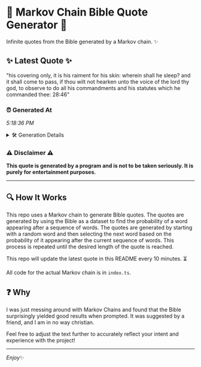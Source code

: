 # 📖 Markov Chain Bible Quote Generator 📖

Infinite quotes from the Bible generated by a Markov chain. ✨

## ✨ Latest Quote ✨
"his covering only, it is his raiment for his skin: wherein shall he sleep? and it shall come to pass, if thou wilt not hearken unto the voice of the lord thy god, to observe to do all his commandments and his statutes which he commanded thee: 28:46"

### ⏰ Generated At
*5:18:36 PM*

<details>
    <summary>🛠️ Generation Details</summary>
    <p>
        <strong>🌱 Seed:</strong> his<br>
        <strong>🔄 Iterations:</strong> 47<br>
        <strong>📜 Context History:</strong><br>[ his ]: covering<br>[ his, covering ]: only,<br>[ his, covering, only, ]: it<br>[ his, covering, only,, it ]: is<br>[ his, covering, only,, it, is ]: his<br>[ his, covering, only,, it, is, his ]: raiment<br>[ covering, only,, it, is, his, raiment ]: for<br>[ only,, it, is, his, raiment, for ]: his<br>[ it, is, his, raiment, for, his ]: skin:<br>[ is, his, raiment, for, his, skin: ]: wherein<br>[ his, raiment, for, his, skin:, wherein ]: shall<br>[ raiment, for, his, skin:, wherein, shall ]: he<br>[ for, his, skin:, wherein, shall, he ]: sleep?<br>[ his, skin:, wherein, shall, he, sleep? ]: and<br>[ skin:, wherein, shall, he, sleep?, and ]: it<br>[ wherein, shall, he, sleep?, and, it ]: shall<br>[ shall, he, sleep?, and, it, shall ]: come<br>[ he, sleep?, and, it, shall, come ]: to<br>[ sleep?, and, it, shall, come, to ]: pass,<br>[ and, it, shall, come, to, pass, ]: if<br>[ it, shall, come, to, pass,, if ]: thou<br>[ shall, come, to, pass,, if, thou ]: wilt<br>[ come, to, pass,, if, thou, wilt ]: not<br>[ to, pass,, if, thou, wilt, not ]: hearken<br>[ pass,, if, thou, wilt, not, hearken ]: unto<br>[ if, thou, wilt, not, hearken, unto ]: the<br>[ thou, wilt, not, hearken, unto, the ]: voice<br>[ wilt, not, hearken, unto, the, voice ]: of<br>[ not, hearken, unto, the, voice, of ]: the<br>[ hearken, unto, the, voice, of, the ]: lord<br>[ unto, the, voice, of, the, lord ]: thy<br>[ the, voice, of, the, lord, thy ]: god,<br>[ voice, of, the, lord, thy, god, ]: to<br>[ of, the, lord, thy, god,, to ]: observe<br>[ the, lord, thy, god,, to, observe ]: to<br>[ lord, thy, god,, to, observe, to ]: do<br>[ thy, god,, to, observe, to, do ]: all<br>[ god,, to, observe, to, do, all ]: his<br>[ to, observe, to, do, all, his ]: commandments<br>[ observe, to, do, all, his, commandments ]: and<br>[ to, do, all, his, commandments, and ]: his<br>[ do, all, his, commandments, and, his ]: statutes<br>[ all, his, commandments, and, his, statutes ]: which<br>[ his, commandments, and, his, statutes, which ]: he<br>[ commandments, and, his, statutes, which, he ]: commanded<br>[ and, his, statutes, which, he, commanded ]: thee:<br>[ his, statutes, which, he, commanded, thee: ]: 28:46<br>
    </p>
</details>

### ⚠️ Disclaimer ⚠️
**This quote is generated by a program and is not to be taken seriously. It is purely for entertainment purposes.**

---

## 🔍 How It Works

This repo uses a Markov chain to generate Bible quotes. The quotes are generated by using the Bible as a dataset to find the probability of a word appearing after a sequence of words. The quotes are generated by starting with a random word and then selecting the next word based on the probability of it appearing after the current sequence of words. This process is repeated until the desired length of the quote is reached.

This repo will update the latest quote in this README every 10 minutes. ⏳

All code for the actual Markov chain is in `index.ts`.

## ❓ Why

I was just messing around with Markov Chains and found that the Bible surprisingly yielded good results when prompted. 
It was suggested by a friend, and I am in no way christian.

Feel free to adjust the text further to accurately reflect your intent and experience with the project!

---

*Enjoy*✨
